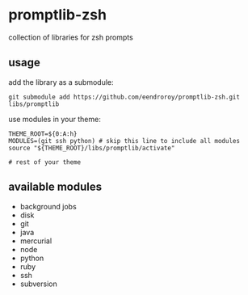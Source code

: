 promptlib-zsh
===============

collection of libraries for zsh prompts

usage
-----

add the library as a submodule:

    git submodule add https://github.com/eendroroy/promptlib-zsh.git libs/promptlib

use modules in your theme:

    THEME_ROOT=${0:A:h}
    MODULES=(git ssh python) # skip this line to include all modules
    source "${THEME_ROOT}/libs/promptlib/activate"
    
    # rest of your theme


available modules
-----------------

- background jobs
- disk
- git
- java
- mercurial
- node
- python
- ruby
- ssh
- subversion

